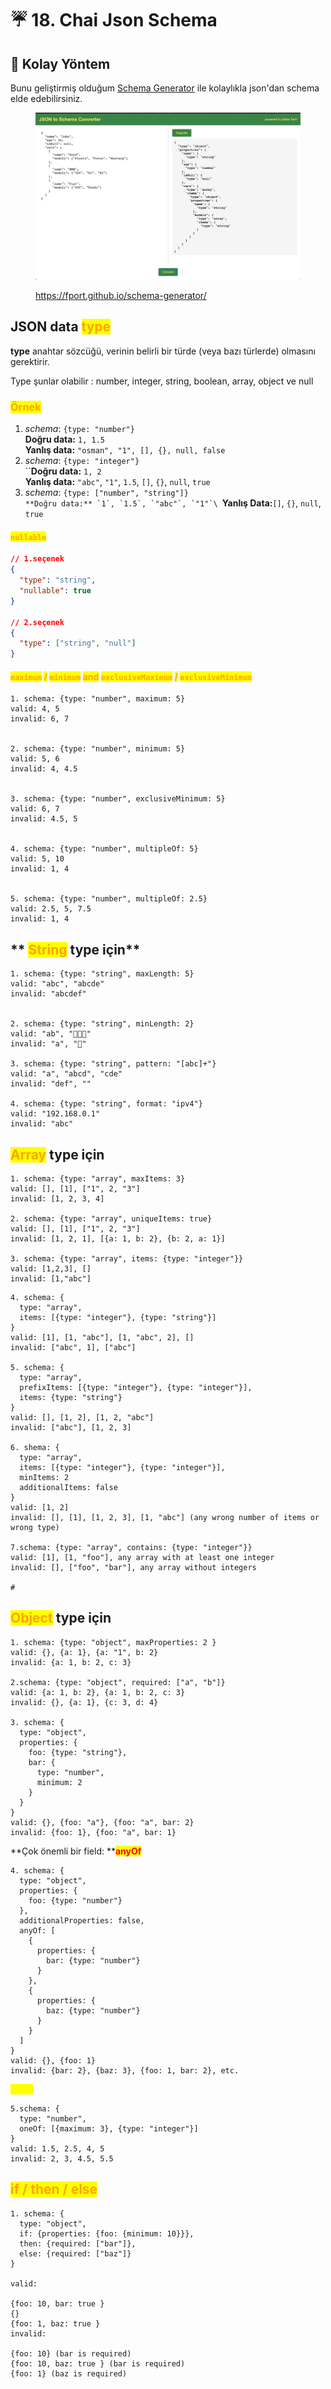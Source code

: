 # ☔ 18. Chai Json Schema

## 🤩 Kolay Yöntem&#x20;

Bunu geliştirmiş olduğum [Schema Generator](https://fport.github.io/schema-generator/) ile kolaylıkla json'dan schema elde edebilirsiniz.

<figure><img src=".gitbook/assets/Screenshot 2023-03-06 at 14.55.32.png" alt=""><figcaption><p><a href="https://fport.github.io/schema-generator/">https://fport.github.io/schema-generator/</a></p></figcaption></figure>

## JSON data <mark style="color:orange;">type</mark> <a href="#json-data-type" id="json-data-type"></a>

**type** anahtar sözcüğü, verinin belirli bir türde (veya bazı türlerde) olmasını gerektirir.

Type şunlar olabilir : number, integer, string, boolean, array, object ve null

### <mark style="color:orange;">Örnek</mark>

1. _schema_: `{type: "number"}`\
   **Doğru data:** `1, 1.5`\
   **Yanlış data:** `"osman", "1", [], {}, null, false`
2. _schema_: `{type: "integer"}`\
   ``**Doğru data:** `1, 2`\
   **Yanlış data:** `"abc"`, `"1"`, `1.5`, `[]`, `{}`, `null`, `true`
3. _schema_: `{type: ["number", "string"]}`\
   ``**Doğru data:** `1`, `1.5`, `"abc"`, `"1"`\
   ``**Yanlış Data:**`[]`, `{}`, `null`, `true`

#### <mark style="color:orange;">`nullable`</mark> <a href="#nullable" id="nullable"></a>

```json
// 1.seçenek
{
  "type": "string",
  "nullable": true
}

// 2.seçenek
{
  "type": ["string", "null"]
}
```

#### <mark style="color:orange;">`maximum`</mark> <mark style="color:orange;"></mark><mark style="color:orange;">/</mark> <mark style="color:orange;"></mark><mark style="color:orange;">`minimum`</mark> <mark style="color:orange;"></mark><mark style="color:orange;">and</mark> <mark style="color:orange;"></mark><mark style="color:orange;">`exclusiveMaximum`</mark> <mark style="color:orange;"></mark><mark style="color:orange;">/</mark> <mark style="color:orange;"></mark><mark style="color:orange;">`exclusiveMinimum`</mark> <a href="#maximum-minimum-and-exclusivemaximum-exclusiveminimum" id="maximum-minimum-and-exclusivemaximum-exclusiveminimum"></a>

```
1. schema: {type: "number", maximum: 5}
valid: 4, 5
invalid: 6, 7


2. schema: {type: "number", minimum: 5}
valid: 5, 6
invalid: 4, 4.5


3. schema: {type: "number", exclusiveMinimum: 5}
valid: 6, 7
invalid: 4.5, 5


4. schema: {type: "number", multipleOf: 5}
valid: 5, 10
invalid: 1, 4


5. schema: {type: "number", multipleOf: 2.5}
valid: 2.5, 5, 7.5
invalid: 1, 4

```

## &#x20;** **<mark style="color:orange;">**String**</mark>** type için**

```
1. schema: {type: "string", maxLength: 5}
valid: "abc", "abcde"
invalid: "abcdef"


2. schema: {type: "string", minLength: 2}
valid: "ab", "🍊🍊🍊"
invalid: "a", "🍊"

3. schema: {type: "string", pattern: "[abc]+"}
valid: "a", "abcd", "cde"
invalid: "def", ""

4. schema: {type: "string", format: "ipv4"}
valid: "192.168.0.1"
invalid: "abc"

```

## <mark style="color:orange;">Array</mark> type için <a href="#maxlength-minlength" id="maxlength-minlength"></a>

```
1. schema: {type: "array", maxItems: 3}
valid: [], [1], ["1", 2, "3"]
invalid: [1, 2, 3, 4]

2. schema: {type: "array", uniqueItems: true}
valid: [], [1], ["1", 2, "3"]
invalid: [1, 2, 1], [{a: 1, b: 2}, {b: 2, a: 1}]

3. schema: {type: "array", items: {type: "integer"}}
valid: [1,2,3], []
invalid: [1,"abc"]
```

```
4. schema: {
  type: "array",
  items: [{type: "integer"}, {type: "string"}]
}
valid: [1], [1, "abc"], [1, "abc", 2], []
invalid: ["abc", 1], ["abc"]

5. schema: {
  type: "array",
  prefixItems: [{type: "integer"}, {type: "integer"}],
  items: {type: "string"}
}
valid: [], [1, 2], [1, 2, "abc"]
invalid: ["abc"], [1, 2, 3]

6. shema: {
  type: "array",
  items: [{type: "integer"}, {type: "integer"}],
  minItems: 2
  additionalItems: false
}
valid: [1, 2]
invalid: [], [1], [1, 2, 3], [1, "abc"] (any wrong number of items or wrong type)

7.schema: {type: "array", contains: {type: "integer"}}
valid: [1], [1, "foo"], any array with at least one integer
invalid: [], ["foo", "bar"], any array without integers

#
```



## <mark style="color:orange;">Object</mark> type için <a href="#maxitems-minitems" id="maxitems-minitems"></a>

```
1. schema: {type: "object", maxProperties: 2 }
valid: {}, {a: 1}, {a: "1", b: 2}
invalid: {a: 1, b: 2, c: 3}

2.schema: {type: "object", required: ["a", "b"]}
valid: {a: 1, b: 2}, {a: 1, b: 2, c: 3}
invalid: {}, {a: 1}, {c: 3, d: 4}

3. schema: {
  type: "object",
  properties: {
    foo: {type: "string"},
    bar: {
      type: "number",
      minimum: 2
    }
  }
}
valid: {}, {foo: "a"}, {foo: "a", bar: 2}
invalid: {foo: 1}, {foo: "a", bar: 1}
```

**Çok önemli bir field: **<mark style="color:red;">**anyOf**</mark> <mark style="color:red;"></mark><mark style="color:red;"></mark>&#x20;

```
4. schema: {
  type: "object",
  properties: {
    foo: {type: "number"}
  },
  additionalProperties: false,
  anyOf: [
    {
      properties: {
        bar: {type: "number"}
      }
    },
    {
      properties: {
        baz: {type: "number"}
      }
    }
  ]
}
valid: {}, {foo: 1}
invalid: {bar: 2}, {baz: 3}, {foo: 1, bar: 2}, etc.
```

<mark style="color:yellow;">**`oneOf`**</mark>

```
5.schema: {
  type: "number",
  oneOf: [{maximum: 3}, {type: "integer"}]
}
valid: 1.5, 2.5, 4, 5
invalid: 2, 3, 4.5, 5.5
```

## <mark style="color:orange;">if / then / else</mark>

```
1. schema: {
  type: "object",
  if: {properties: {foo: {minimum: 10}}},
  then: {required: ["bar"]},
  else: {required: ["baz"]}
}

valid:

{foo: 10, bar: true }
{}
{foo: 1, baz: true }
invalid:

{foo: 10} (bar is required)
{foo: 10, baz: true } (bar is required)
{foo: 1} (baz is required)
```
